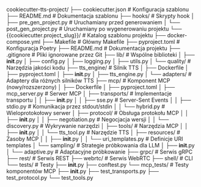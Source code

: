 cookiecutter-tts-project/
├── cookiecutter.json                  # Konfiguracja szablonu
├── README.md                          # Dokumentacja szablonu
├── hooks/                             # Skrypty hook
│   ├── pre_gen_project.py             # Uruchamiany przed generowaniem
│   └── post_gen_project.py            # Uruchamiany po wygenerowaniu projektu
└── {{cookiecutter.project_slug}}/     # Katalog szablonu projektu
    ├── docker-compose.yml
    ├── Makefile                       # Główny Makefile
    ├── pyproject.toml                 # Konfiguracja Poetry
    ├── README.md                      # Dokumentacja projektu
    ├── .gitignore                     # Pliki ignorowane przez Git
    ├── lib/                           # Wspólne biblioteki
    │   ├── __init__.py
    │   ├── config.py
    │   ├── logging.py
    │   ├── utils.py
    │   └── quality/                   # Narzędzia jakości kodu
    ├── tts_engine/                    # Silnik TTS
    │   ├── Dockerfile
    │   ├── pyproject.toml
    │   ├── __init__.py
    │   ├── tts_engine.py
    │   └── adapters/                  # Adaptery dla różnych silników TTS
    ├── mcp/                           # Komponent MCP (nowy/rozszerzony)
    │   ├── Dockerfile
    │   ├── pyproject.toml
    │   ├── mcp_server.py              # Serwer MCP
    │   ├── transports/                # Implementacje transportu
    │   │   ├── __init__.py
    │   │   ├── sse.py                 # Server-Sent Events
    │   │   ├── stdio.py               # Komunikacja przez stdout/stdin
    │   │   └── hybrid.py              # Wieloprotokołowy serwer
    │   ├── protocol/                  # Obsługa protokołu MCP
    │   │   ├── __init__.py
    │   │   ├── negotiation.py         # Negocjacja wersji
    │   │   └── discovery.py           # Wykrywanie narzędzi
    │   ├── tools/                     # Narzędzia MCP
    │   │   ├── __init__.py
    │   │   └── tts_tool.py            # Narzędzie TTS
    │   ├── resources/                 # Zasoby MCP
    │   │   ├── __init__.py
    │   │   └── uri_templates.py       # Definicje URI templates
    │   └── sampling/                  # Strategie próbkowania dla LLM
    │       ├── __init__.py
    │       └── adaptive.py            # Adaptacyjne próbkowanie
    ├── grpc/                          # Serwis gRPC
    ├── rest/                          # Serwis REST
    ├── webrtc/                        # Serwis WebRTC
    ├── shell/                         # CLI
    └── tests/                         # Testy
        ├── __init__.py
        ├── conftest.py
        └── mcp_tests/                 # Testy komponentów MCP
            ├── __init__.py
            ├── test_transports.py
            ├── test_protocol.py
            └── test_tools.py